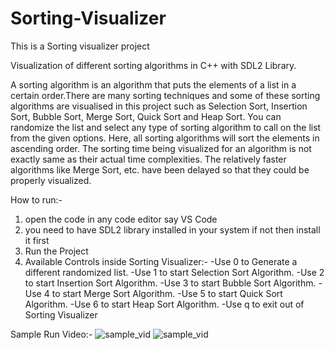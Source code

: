 # Sorting-Visualizer
This is a Sorting visualizer project

Visualization of different sorting algorithms in C++ with SDL2 Library.

A sorting algorithm is an algorithm that puts the elements of a list in a certain order.There are many sorting techniques and some of these sorting algorithms are visualised in this project such as Selection Sort, Insertion Sort, Bubble Sort, Merge Sort, Quick Sort and Heap Sort. You can randomize the list and select any type of sorting algorithm to call on the list from the given options. Here, all sorting algorithms will sort the elements in ascending order. The sorting time being visualized for an algorithm is not exactly same as their actual time complexities. The relatively faster algorithms like Merge Sort, etc. have been delayed so that they could be properly visualized.

How to run:-
1) open the code in any code editor say VS Code
2) you need to have SDL2 library installed in your system if not then install it first
3) Run the Project
4) Available Controls inside Sorting Visualizer:-
    -Use 0 to Generate a different randomized list.
    -Use 1 to start Selection Sort Algorithm.
    -Use 2 to start Insertion Sort Algorithm.
    -Use 3 to start Bubble Sort Algorithm.
    -Use 4 to start Merge Sort Algorithm.
    -Use 5 to start Quick Sort Algorithm.
    -Use 6 to start Heap Sort Algorithm.
    -Use q to exit out of Sorting Visualizer

Sample Run Video:-
![sample_vid](https://github.com/user-attachments/assets/05581ab8-2735-4b38-9259-b5426ebaec16)
![sample_vid](https://github.com/user-attachments/assets/2e4eeb91-672f-4494-9827-5132d8a8d006)
